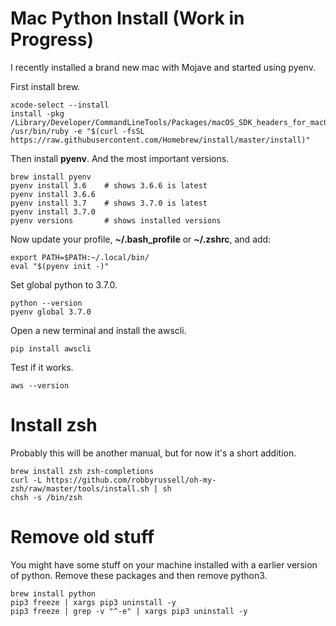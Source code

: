 # Mac Python Install (Work in Progress)

I recently installed a brand new mac with Mojave and started using pyenv. 

First install brew.

```
xcode-select --install
install -pkg /Library/Developer/CommandLineTools/Packages/macOS_SDK_headers_for_macOS_10.14.pkg
/usr/bin/ruby -e "$(curl -fsSL https://raw.githubusercontent.com/Homebrew/install/master/install)"
```

Then install **pyenv**. And the most important versions.

```
brew install pyenv
pyenv install 3.6    # shows 3.6.6 is latest
pyenv install 3.6.6 
pyenv install 3.7    # shows 3.7.0 is latest
pyenv install 3.7.0
pyenv versions       # shows installed versions
```

Now update your profile, **~/.bash_profile** or **~/.zshrc**, and add:

```
export PATH=$PATH:~/.local/bin/
eval "$(pyenv init -)"
```

Set global python to 3.7.0.

```
python --version
pyenv global 3.7.0
```

Open a new terminal and install the awscli.

```
pip install awscli
```

Test if it works.

```
aws --version
```

# Install zsh

Probably this will be another manual, but for now it's a short addition.

```
brew install zsh zsh-completions
curl -L https://github.com/robbyrussell/oh-my-zsh/raw/master/tools/install.sh | sh
chsh -s /bin/zsh
```

# Remove old stuff

You might have some stuff on your machine installed with a earlier version of python. Remove these packages and then remove python3.

```
brew install python
pip3 freeze | xargs pip3 uninstall -y
pip3 freeze | grep -v "^-e" | xargs pip3 uninstall -y
```
